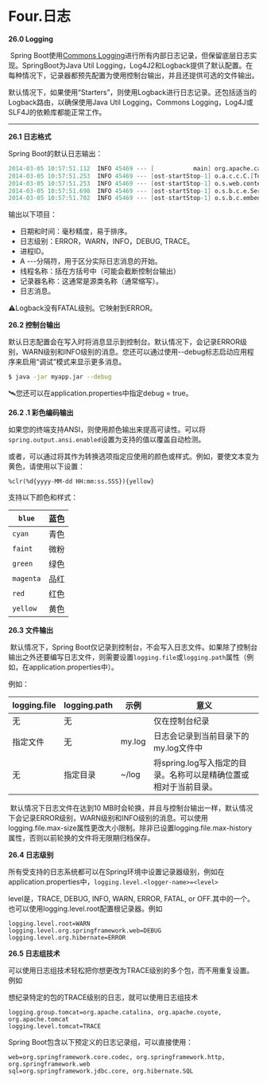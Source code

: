 # Four.日志

**26.0 Logging**

​	Spring Boot使用[Commons Logging](https://commons.apache.org/logging)进行所有内部日志记录，但保留底层日志实现。SpringBoot为Java Util Logging，Log4J2和Logback提供了默认配置。在每种情况下，记录器都预先配置为使用控制台输出，并且还提供可选的文件输出。

​	默认情况下，如果使用“Starters”，则使用Logback进行日志记录。还包括适当的Logback路由，以确保使用Java Util Logging，Commons Logging，Log4J或SLF4J的依赖库都能正常工作。

****

**26.1 日志格式**

Spring Boot的默认日志输出：

````verilog
2014-03-05 10:57:51.112  INFO 45469 --- [           main] org.apache.catalina.core.StandardEngine  : Starting Servlet Engine: Apache Tomcat/7.0.52
2014-03-05 10:57:51.253  INFO 45469 --- [ost-startStop-1] o.a.c.c.C.[Tomcat].[localhost].[/]       : Initializing Spring embedded WebApplicationContext
2014-03-05 10:57:51.253  INFO 45469 --- [ost-startStop-1] o.s.web.context.ContextLoader            : Root WebApplicationContext: initialization completed in 1358 ms
2014-03-05 10:57:51.698  INFO 45469 --- [ost-startStop-1] o.s.b.c.e.ServletRegistrationBean        : Mapping servlet: 'dispatcherServlet' to [/]
2014-03-05 10:57:51.702  INFO 45469 --- [ost-startStop-1] o.s.b.c.embedded.FilterRegistrationBean  : Mapping filter: 'hiddenHttpMethodFilter' to: [/*]
````

输出以下项目：

* 日期和时间：毫秒精度，易于排序。
* 日志级别：ERROR，WARN，INFO，DEBUG, TRACE。
* 进程ID。
* A ---分隔符，用于区分实际日志消息的开始。
* 线程名称：括在方括号中（可能会截断控制台输出）
* 记录器名称：这通常是源类名称（通常缩写）。
* 日志消息。

:warning:Logback没有FATAL级别。它映射到ERROR。

**26.2 控制台输出**

​	默认日志配置会在写入时将消息显示到控制台。默认情况下，会记录ERROR级别，WARN级别和INFO级别的消息。您还可以通过使用--debug标志启动应用程序来启用“调试”模式来显示更多消息。

````bash
$ java -jar myapp.jar --debug
````

:artificial_satellite:您还可以在application.properties中指定debug = true。

**26.2 .1  彩色编码输出**

​	如果您的终端支持ANSI，则使用颜色输出来提高可读性。可以将`spring.output.ansi.enabled`设置为支持的值以覆盖自动检测。

​	或者，可以通过将其作为转换选项指定应使用的颜色或样式。例如，要使文本变为黄色，请使用以下设置：

````tx
%clr(%d{yyyy-MM-dd HH:mm:ss.SSS}){yellow}
````

支持以下颜色和样式：

| `blue`    | 蓝色 |
| --------- | ---- |
| `cyan`    | 青色 |
| `faint`   | 微粉 |
| `green`   | 绿色 |
| `magenta` | 品红 |
| `red`     | 红色 |
| `yellow`  | 黄色 |

**26.3 文件输出**

​	默认情况下，Spring Boot仅记录到控制台，不会写入日志文件。如果除了控制台输出之外还要编写日志文件，则需要设置`logging.file`或`logging.path`属性（例如，在application.properties中）。

例如：

| logging.file | logging.path | 示例   | 意义                                                         |
| ------------ | ------------ | ------ | ------------------------------------------------------------ |
| 无           | 无           |        | 仅在控制台纪录                                               |
| 指定文件     | 无           | my.log | 日志会记录到当前目录下的my.log文件中                         |
| 无           | 指定目录     | ~/log  | 将spring.log写入指定的目录。名称可以是精确位置或相对于当前目录。 |

​	默认情况下日志文件在达到10 MB时会轮换，并且与控制台输出一样，默认情况下会记录ERROR级别，WARN级别和INFO级别的消息。可以使用logging.file.max-size属性更改大小限制。除非已设置logging.file.max-history属性，否则以前轮换的文件将无限期归档保存。

**26.4 日志级别**

​	所有受支持的日志系统都可以在Spring环境中设置记录器级别，例如在application.properties中，`logging.level.<logger-name>=<level>`

level是，TRACE, DEBUG, INFO, WARN, ERROR, FATAL, or OFF.其中的一个。也可以使用logging.level.root配置根记录器。例如

````properties
logging.level.root=WARN
logging.level.org.springframework.web=DEBUG
logging.level.org.hibernate=ERROR
````

**26.5 日志组技术**

​	可以使用日志组技术轻松把你想更改为TRACE级别的多个包，而不用重复设置。例如

想纪录特定的包的TRACE级别的日志，就可以使用日志组技术

````properties
logging.group.tomcat=org.apache.catalina, org.apache.coyote, org.apache.tomcat
logging.level.tomcat=TRACE
````

Spring Boot包含以下预定义的日志记录组，可以直接使用：

````properties
web=org.springframework.core.codec, org.springframework.http, org.springframework.web
sql=org.springframework.jdbc.core, org.hibernate.SQL
````



